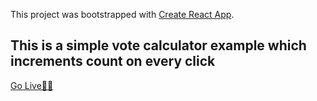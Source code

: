 
This project was bootstrapped with [Create React App](https://github.com/facebook/create-react-app).


<h2>This is a simple vote calculator example which increments count on every click</h2>

<p>
  <a class="btn btn-large btn-purple" target="_blank" href="https://basic-voting.netlify.app/" role="button">Go Live🐱‍🏍</a>
  
</p>



